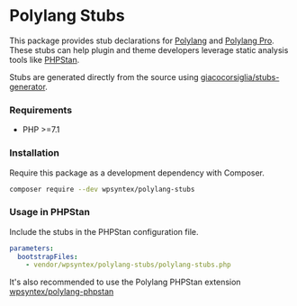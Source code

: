 # Polylang Stubs

This package provides stub declarations for [Polylang](https://wordpress.org/plugins/polylang/) and [Polylang Pro](https://polylang.pro).
These stubs can help plugin and theme developers leverage static analysis tools like [PHPStan](https://phpstan.org/).

Stubs are generated directly from the source using [giacocorsiglia/stubs-generator](https://github.com/GiacoCorsiglia/php-stubs-generator).

### Requirements

- PHP >=7.1

### Installation

Require this package as a development dependency with Composer.

```bash
composer require --dev wpsyntex/polylang-stubs
```

### Usage in PHPStan

Include the stubs in the PHPStan configuration file.

```yaml
parameters:
  bootstrapFiles:
    - vendor/wpsyntex/polylang-stubs/polylang-stubs.php
```

It's also recommended to use the Polylang PHPStan extension [wpsyntex/polylang-phpstan](https://github.com/polylang/polylang-phpstan)
